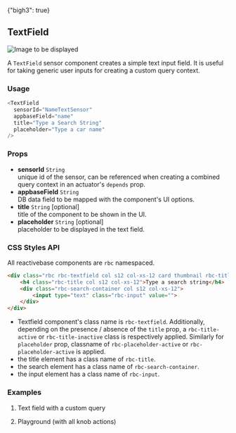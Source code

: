 {"bigh3": true}

## TextField

![Image to be displayed](https://i.imgur.com/VwnK12T.png)

A `TextField` sensor component creates a simple text input field. It is useful for taking generic user inputs for creating a custom query context.

### Usage

```js
<TextField
  sensorId="NameTextSensor"
  appbaseField="name"
  title="Type a Search String"
  placeholder="Type a car name"
/>
```

### Props

- **sensorId** `String`  
    unique id of the sensor, can be referenced when creating a combined query context in an actuator's `depends` prop.  
- **appbaseField** `String`  
    DB data field to be mapped with the component's UI options.
- **title** `String` [optional]  
    title of the component to be shown in the UI.
- **placeholder** `String` [optional]  
    placeholder to be displayed in the text field.  


### CSS Styles API

All reactivebase components are `rbc` namespaced.

```html
<div class="rbc rbc-textfield col s12 col-xs-12 card thumbnail rbc-title-active rbc-placeholder-inactive">
	<h4 class="rbc-title col s12 col-xs-12">Type a search string</h4>
	<div class="rbc-search-container col s12 col-xs-12">
		<input type="text" class="rbc-input" value="">
	</div>
</div>
```

* Textfield component's class name is `rbc-textfield`. Additionally, depending on the presence / absence of the `title` prop, a `rbc-title-active` or `rbc-title-inactive` class is respectively applied. Similarly for `placeholder` prop, classname of `rbc-placeholder-active` or `rbc-placeholder-active` is applied.
* the title element has a class name of `rbc-title`.
* the search element has a class name of `rbc-search-container`.
* the input element has a class name of `rbc-input`.


### Examples

1. Text field with a custom query

2. Playground (with all knob actions)

